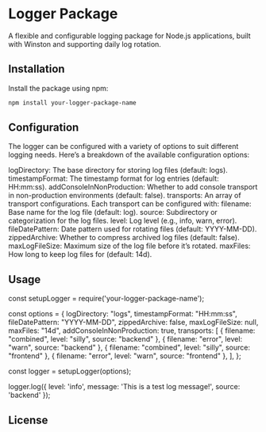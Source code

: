# Logger Package

A flexible and configurable logging package for Node.js applications, built with Winston and supporting daily log rotation.

## Installation

Install the package using npm:

```bash
npm install your-logger-package-name
```

## Configuration

The logger can be configured with a variety of options to suit different logging needs. Here’s a breakdown of the available configuration options:

logDirectory: The base directory for storing log files (default: logs).
timestampFormat: The timestamp format for log entries (default: HH:mm:ss).
addConsoleInNonProduction: Whether to add console transport in non-production environments (default: false).
transports: An array of transport configurations. Each transport can be configured with:
filename: Base name for the log file (default: log).
source: Subdirectory or categorization for the log files.
level: Log level (e.g., info, warn, error).
fileDatePattern: Date pattern used for rotating files (default: YYYY-MM-DD).
zippedArchive: Whether to compress archived log files (default: false).
maxLogFileSize: Maximum size of the log file before it’s rotated.
maxFiles: How long to keep log files for (default: 14d).

## Usage

const setupLogger = require('your-logger-package-name');

const options = {
logDirectory: "logs",
timestampFormat: "HH:mm:ss",
fileDatePattern: "YYYY-MM-DD",
zippedArchive: false,
maxLogFileSize: null,
maxFiles: "14d",
addConsoleInNonProduction: true,
transports: [
{ filename: "combined", level: "silly", source: "backend" },
{ filename: "error", level: "warn", source: "backend" },
{ filename: "combined", level: "silly", source: "frontend" },
{ filename: "error", level: "warn", source: "frontend" },
],
};

const logger = setupLogger(options);

logger.log({
level: 'info',
message: 'This is a test log message!',
source: 'backend'
});

## License
